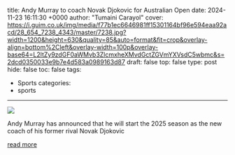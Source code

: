 title: Andy Murray to coach Novak Djokovic for Australian Open
date: 2024-11-23 16:11:30 +0000
author: "Tumaini Carayol"
cover: https://i.guim.co.uk/img/media/f77b1ec6646981ff15301164bf96e594eaa92acd/28_654_7238_4343/master/7238.jpg?width=1200&height=630&quality=85&auto=format&fit=crop&overlay-align=bottom%2Cleft&overlay-width=100p&overlay-base64=L2ltZy9zdGF0aWMvb3ZlcmxheXMvdGctZGVmYXVsdC5wbmc&s=2dcd0350033e9b7e4d583a0989163d87
draft: false
top: false
type: post
hide: false
toc: false
tags:
  - Sports
categories:
  - sports
---

![](https://i.guim.co.uk/img/media/f77b1ec6646981ff15301164bf96e594eaa92acd/28_654_7238_4343/master/7238.jpg?width=1200&height=630&quality=85&auto=format&fit=crop&overlay-align=bottom%2Cleft&overlay-width=100p&overlay-base64=L2ltZy9zdGF0aWMvb3ZlcmxheXMvdGctZGVmYXVsdC5wbmc&s=2dcd0350033e9b7e4d583a0989163d87)

Andy Murray has announced that he will start the 2025 season as the new coach of his former rival Novak Djokovic

[read more](https://www.theguardian.com/sport/2024/nov/23/andy-murray-to-coach-novak-djokovic-australian-open-tennis)
